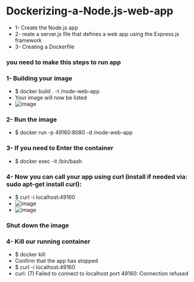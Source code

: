 # Dockerizing-a-Node.js-web-app

- 1- Create the Node.js app
- 2- reate a server.js file that defines a web app using the Express.js framework
- 3- Creating a Dockerfile

### you need to make this steps to run app 
### 1- Building your image
  - $ docker build . -t <your username>/node-web-app
  - Your image will now be listed
  - ![image](https://user-images.githubusercontent.com/28235504/210284108-c0d890eb-4c56-441b-822c-e1f17973f691.png)
  
### 2- Run the image
  - $ docker run -p 49160:8080 -d <your username>/node-web-app
  
### 3- If you need to Enter the container 
  - $ docker exec -it <container id> /bin/bash
  
### 4- Now you can call your app using curl (install if needed via: sudo apt-get install curl):
  - $ curl -i localhost:49160
  - ![image](https://user-images.githubusercontent.com/28235504/210284071-5f783543-8b48-42b6-8c87-8226a679acaa.png)
  - ![image](https://user-images.githubusercontent.com/28235504/210283754-c646334e-f36a-444e-bd83-2bc43cc8acc2.png)

### Shut down the image
### 4- Kill our running container
  - $ docker kill <container id>
  - Confirm that the app has stopped
  - $ curl -i localhost:49160
  - curl: (7) Failed to connect to localhost port 49160: Connection refused
